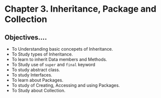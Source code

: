 # Chapter 3.  Inheritance, Package and Collection

## Objectives....

- To Understanding basic concepets of Inheritance.
- To Study types of Inheritance.
- To learn to inherit Data members and Methods.
- To Study use of ```super``` and ```final``` keyword
- To study abstract class.
- To study Interfaces.
- To learn about Packages.
- To study of Creating, Accessing and using Packages.
- To Study about Collection. 